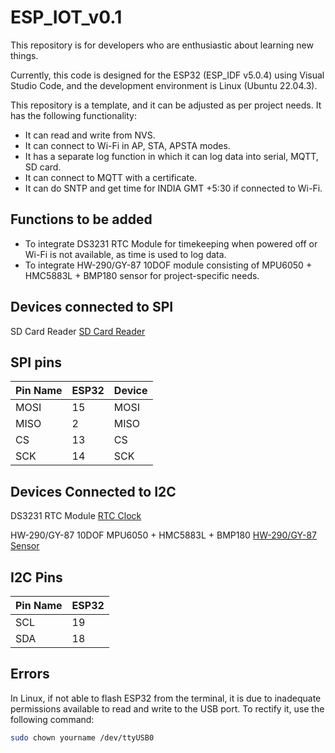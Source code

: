 # ESP_IOT_v0.1

This repository is for developers who are enthusiastic about learning new things.

Currently, this code is designed for the ESP32 (ESP_IDF v5.0.4) using Visual Studio Code, and the development environment is Linux (Ubuntu 22.04.3).

This repository is a template, and it can be adjusted as per project needs. It has the following functionality:

- It can read and write from NVS.
- It can connect to Wi-Fi in AP, STA, APSTA modes.
- It has a separate log function in which it can log data into serial, MQTT, SD card.
- It can connect to MQTT with a certificate.
- It can do SNTP and get time for INDIA GMT +5:30 if connected to Wi-Fi.

## Functions to be added

- To integrate DS3231 RTC Module for timekeeping when powered off or Wi-Fi is not available, as time is used to log data.
- To integrate HW-290/GY-87 10DOF module consisting of MPU6050 + HMC5883L + BMP180 sensor for project-specific needs.

## Devices connected to SPI

SD Card Reader [SD Card Reader](https://robu.in/product/sd-card-reading-writing-module-arduino/)

## SPI pins

| Pin Name | ESP32 | Device |
|----------|-------|--------|
| MOSI     | 15    | MOSI   |
| MISO     | 2     | MISO   |
| CS       | 13    | CS     |
| SCK      | 14    | SCK    |

## Devices Connected to I2C

DS3231 RTC Module [RTC Clock](https://robu.in/product/ds3231-rtc-module-precise-real-time-clock-i2c-at24c32/)

HW-290/GY-87 10DOF MPU6050 + HMC5883L + BMP180 [HW-290/GY-87 Sensor](https://robu.in/product/mpu6050hmc5883lbmp180-10dof-3-axis-gyro-3-axis-acceleration-3-axis-magnetic-field-air-pres/)

## I2C Pins

| Pin Name | ESP32 |
|----------|-------|
| SCL      | 19    |
| SDA      | 18    |

## Errors

In Linux, if not able to flash ESP32 from the terminal, it is due to inadequate permissions available to read and write to the USB port. To rectify it, use the following command:

```bash
sudo chown yourname /dev/ttyUSB0
